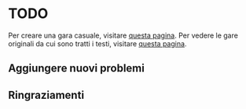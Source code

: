 # TODO
Per creare una gara casuale, visitare [questa pagina](https://zetornio.github.io/).
Per vedere le gare originali da cui sono tratti i testi, visitare [questa pagina](Testi.md).
## Aggiungere nuovi problemi
## Ringraziamenti